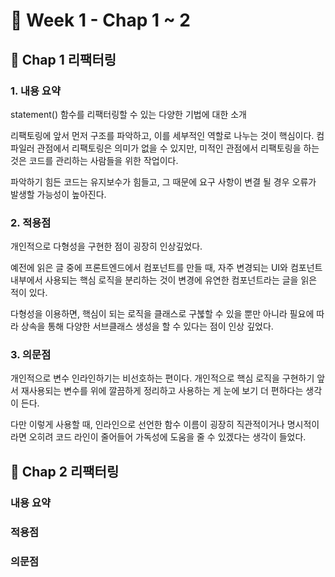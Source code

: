 # 📅 Week 1 - Chap 1 ~ 2

## 📝 Chap 1 리팩터링

### 1. 내용 요약

statement() 함수를 리팩터링할 수 있는 다양한 기법에 대한 소개

리팩토링에 앞서 먼저 구조를 파악하고, 이를 세부적인 역할로 나누는 것이 핵심이다. 컴파일러 관점에서 리팩토링은 의미가 없을 수 있지만, 미적인 관점에서 리팩토링을 하는 것은 코드를 관리하는 사람들을 위한 작업이다.

파악하기 힘든 코드는 유지보수가 힘들고, 그 때문에 요구 사항이 변결 될 경우 오류가 발생할 가능성이 높아진다.

### 2. 적용점

개인적으로 다형성을 구현한 점이 굉장히 인상깊었다.

예전에 읽은 글 중에 프론트엔드에서 컴포넌트를 만들 때, 자주 변경되는 UI와 컴포넌트 내부에서 사용되는 핵심 로직을 분리하는 것이 변경에 유연한 컴포넌트라는 글을 읽은 적이 있다.

다형성을 이용하면, 핵심이 되는 로직을 클래스로 구붆할 수 있을 뿐만 아니라 필요에 따라 상속을 통해 다양한 서브클래스 생성을 할 수 있다는 점이 인상 깊었다.

### 3. 의문점

개인적으로 변수 인라인하기는 비선호하는 편이다. 개인적으로 핵심 로직을 구현하기 앞서 재사용되는 변수를 위에 깔끔하게 정리하고 사용하는 게 눈에 보기 더 편하다는 생각이 든다.

다만 이렇게 사용할 때, 인라인으로 선언한 함수 이름이 굉장히 직관적이거나 명시적이라면 오히려 코드 라인이 줄어들어 가독성에 도움을 줄 수 있겠다는 생각이 들었다.

## 📝 Chap 2 리팩터링

### 내용 요약

### 적용점

### 의문점
